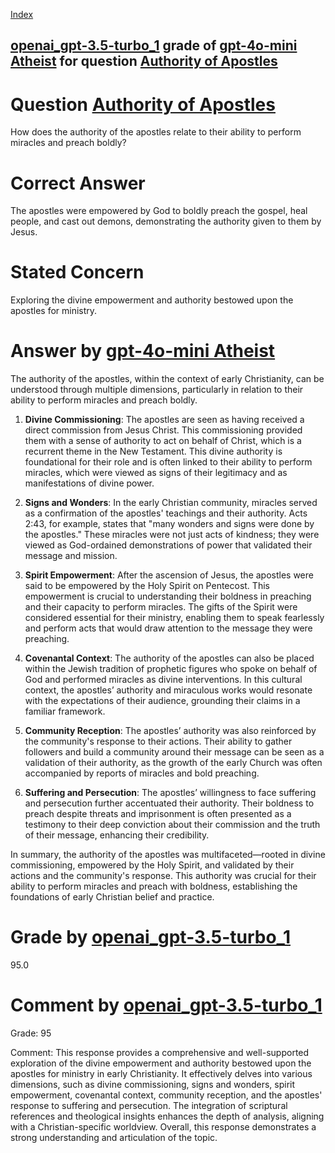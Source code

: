 
[Index](../../../../index.md)
## [openai_gpt-3.5-turbo_1](../../../grading_models/openai_gpt-3.5-turbo_1.md) grade of [gpt-4o-mini Atheist](../../../answering_models/gpt-4o-mini_Atheist.md) for question [Authority of Apostles](../../../questions/Authority_of_Apostles.md)

# Question [Authority of Apostles](../../../questions/Authority_of_Apostles.md)
How does the authority of the apostles relate to their ability to perform miracles and preach boldly?

# Correct Answer
The apostles were empowered by God to boldly preach the gospel, heal people, and cast out demons, demonstrating the authority given to them by Jesus.

# Stated Concern
Exploring the divine empowerment and authority bestowed upon the apostles for ministry.

# Answer by [gpt-4o-mini Atheist](../../../answering_models/gpt-4o-mini_Atheist.md)
The authority of the apostles, within the context of early Christianity, can be understood through multiple dimensions, particularly in relation to their ability to perform miracles and preach boldly.

1. **Divine Commissioning**: The apostles are seen as having received a direct commission from Jesus Christ. This commissioning provided them with a sense of authority to act on behalf of Christ, which is a recurrent theme in the New Testament. This divine authority is foundational for their role and is often linked to their ability to perform miracles, which were viewed as signs of their legitimacy and as manifestations of divine power.

2. **Signs and Wonders**: In the early Christian community, miracles served as a confirmation of the apostles' teachings and their authority. Acts 2:43, for example, states that "many wonders and signs were done by the apostles." These miracles were not just acts of kindness; they were viewed as God-ordained demonstrations of power that validated their message and mission.

3. **Spirit Empowerment**: After the ascension of Jesus, the apostles were said to be empowered by the Holy Spirit on Pentecost. This empowerment is crucial to understanding their boldness in preaching and their capacity to perform miracles. The gifts of the Spirit were considered essential for their ministry, enabling them to speak fearlessly and perform acts that would draw attention to the message they were preaching.

4. **Covenantal Context**: The authority of the apostles can also be placed within the Jewish tradition of prophetic figures who spoke on behalf of God and performed miracles as divine interventions. In this cultural context, the apostles’ authority and miraculous works would resonate with the expectations of their audience, grounding their claims in a familiar framework.

5. **Community Reception**: The apostles’ authority was also reinforced by the community's response to their actions. Their ability to gather followers and build a community around their message can be seen as a validation of their authority, as the growth of the early Church was often accompanied by reports of miracles and bold preaching.

6. **Suffering and Persecution**: The apostles’ willingness to face suffering and persecution further accentuated their authority. Their boldness to preach despite threats and imprisonment is often presented as a testimony to their deep conviction about their commission and the truth of their message, enhancing their credibility.

In summary, the authority of the apostles was multifaceted—rooted in divine commissioning, empowered by the Holy Spirit, and validated by their actions and the community's response. This authority was crucial for their ability to perform miracles and preach with boldness, establishing the foundations of early Christian belief and practice.

# Grade by [openai_gpt-3.5-turbo_1](../../../grading_models/openai_gpt-3.5-turbo_1.md)
95.0

# Comment by [openai_gpt-3.5-turbo_1](../../../grading_models/openai_gpt-3.5-turbo_1.md)
Grade: 95

Comment: This response provides a comprehensive and well-supported exploration of the divine empowerment and authority bestowed upon the apostles for ministry in early Christianity. It effectively delves into various dimensions, such as divine commissioning, signs and wonders, spirit empowerment, covenantal context, community reception, and the apostles' response to suffering and persecution. The integration of scriptural references and theological insights enhances the depth of analysis, aligning with a Christian-specific worldview. Overall, this response demonstrates a strong understanding and articulation of the topic.
